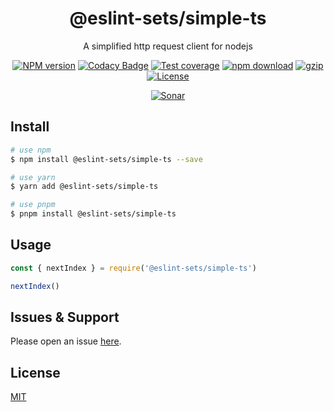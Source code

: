 <div style="text-align: center;" align="center">

# @eslint-sets/simple-ts

A simplified http request client for nodejs

[![NPM version][npm-image]][npm-url]
[![Codacy Badge][codacy-image]][codacy-url]
[![Test coverage][codecov-image]][codecov-url]
[![npm download][download-image]][download-url]
[![gzip][gzip-image]][gzip-url]
[![License][license-image]][license-url]

[![Sonar][sonar-image]][sonar-url]

</div>

## Install

```bash
# use npm
$ npm install @eslint-sets/simple-ts --save

# use yarn
$ yarn add @eslint-sets/simple-ts

# use pnpm
$ pnpm install @eslint-sets/simple-ts
```

## Usage

```js
const { nextIndex } = require('@eslint-sets/simple-ts')

nextIndex()
```

## Issues & Support

Please open an issue [here](https://github.com/saqqdy/@eslint-sets/simple-ts/issues).

## License

[MIT](LICENSE)

[npm-image]: https://img.shields.io/npm/v/@eslint-sets/simple-ts.svg?style=flat-square
[npm-url]: https://npmjs.org/package/@eslint-sets/simple-ts
[codacy-image]: https://app.codacy.com/project/badge/Grade/f70d4880e4ad4f40aa970eb9ee9d0696
[codacy-url]: https://www.codacy.com/gh/saqqdy/@eslint-sets/simple-ts/dashboard?utm_source=github.com&utm_medium=referral&utm_content=saqqdy/@eslint-sets/simple-ts&utm_campaign=Badge_Grade
[codecov-image]: https://img.shields.io/codecov/c/github/saqqdy/@eslint-sets/simple-ts.svg?style=flat-square
[codecov-url]: https://codecov.io/github/saqqdy/@eslint-sets/simple-ts?branch=main
[download-image]: https://img.shields.io/npm/dm/@eslint-sets/simple-ts.svg?style=flat-square
[download-url]: https://npmjs.org/package/@eslint-sets/simple-ts
[gzip-image]: http://img.badgesize.io/https://unpkg.com/@eslint-sets/simple-ts/index.cjs?compression=gzip&label=gzip%20size:%20JS
[gzip-url]: http://img.badgesize.io/https://unpkg.com/@eslint-sets/simple-ts/index.cjs?compression=gzip&label=gzip%20size:%20JS
[license-image]: https://img.shields.io/badge/License-MIT-blue.svg
[license-url]: LICENSE
[sonar-image]: https://sonarcloud.io/api/project_badges/quality_gate?project=saqqdy_@eslint-sets/simple-ts
[sonar-url]: https://sonarcloud.io/dashboard?id=saqqdy_@eslint-sets/simple-ts

